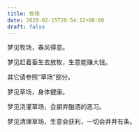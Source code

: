 ```yaml
---
title: 牧场
date: 2020-02-15T20:54:12+08:00
draft: false
---
```


梦见牧场，春风得意。

梦见赶着畜生去放牧，生意能赚大钱。

其它请参照“草场”部分。

梦见草场，身体健康。

梦见浇灌草场，会摒弃酗酒的恶习。

梦见清理草场，生意会获利，一切会井井有条。


